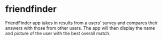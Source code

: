 # friendfinder
FriendFinder app takes in results from a users' survey and compares their answers with those from other users. The app will then display the name and picture of the user with the best overall match.
